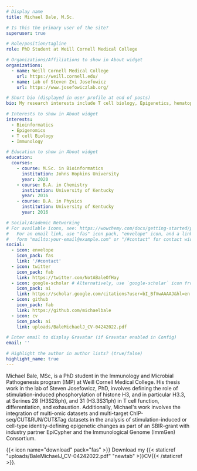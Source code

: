 ```yaml
---
# Display name
title: Michael Bale, M.Sc.

# Is this the primary user of the site?
superuser: true

# Role/position/tagline
role: PhD Student at Weill Cornell Medical College

# Organizations/Affiliations to show in About widget
organizations:
  - name: Weill Cornell Medical College
    url: https://weill.cornell.edu/
  - name: Lab of Steven Zvi Josefowicz
    url: https://www.josefowiczlab.org/

# Short bio (displayed in user profile at end of posts)
bio: My research interests include T cell biology, Epigenetics, hematopoiesis, and Bioinformatics.

# Interests to show in About widget
interests:
  - Bioinformatics
  - Epigenomics
  - T cell Biology
  - Immunology

# Education to show in About widget
education:
  courses:
    - course: M.Sc. in Bioinformatics
      institution: Johns Hopkins University
      year: 2020
    - course: B.A. in Chemistry
      institution: University of Kentucky
      year: 2016
    - course: B.A. in Physics
      institution: University of Kentucky
      year: 2016

# Social/Academic Networking
# For available icons, see: https://wowchemy.com/docs/getting-started/page-builder/#icons
#   For an email link, use "fas" icon pack, "envelope" icon, and a link in the
#   form "mailto:your-email@example.com" or "/#contact" for contact widget.
social:
  - icon: envelope
    icon_pack: fas
    link: '/#contact'
  - icon: twitter
    icon_pack: fab
    link: https://twitter.com/NotABaleOfHay
  - icon: google-scholar # Alternatively, use `google-scholar` icon from `ai` icon pack
    icon_pack: ai
    link: https://scholar.google.com/citations?user=bI_BfVwAAAAJ&hl=en
  - icon: github
    icon_pack: fab
    link: https://github.com/michaelbale
  - icon: cv
    icon_pack: ai
    link: uploads/BaleMichaelJ_CV-04242022.pdf

# Enter email to display Gravatar (if Gravatar enabled in Config)
email: ''

# Highlight the author in author lists? (true/false)
highlight_name: true
---
```


Michael Bale, MSc, is a PhD student in the Immunology and Microbial Pathogenesis program (IMP) at Weill Cornell Medical College. His thesis work in the lab of Steven Josefowicz, PhD, involves defining the role of stimulation-induced phosphorylation of histone H3, and in particular H3.3, at Serines 28 (H3S28ph), and 31 (H3.3S31ph) in T cell function, differentiation, and exhaustion. Additionally, Michael's work involves the integration of multi-omic datasets and multi-target ChIP-seq/CUT&RUN/CUT&Tag datasets in the analysis of stimulation-induced or cell-type identity-defining epigenetic changes as part of an SBIR-grant with industry partner EpiCypher and the Immunological Genome (ImmGen) Consortium.

{{< icon name="download" pack="fas" >}} Download my {{< staticref "uploads/BaleMichaelJ_CV-04242022.pdf" "newtab" >}}CV{{< /staticref >}}.
